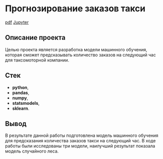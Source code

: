 # Прогнозирование заказов такси
[pdf](https://cloud.mail.ru/public/Utoa/Y1ftiRpEw) [Jupyter](https://github.com/IldarGatinKzn/Educational/blob/main/Orders%20for%20the%20next%20hour/orders_for_next_hour.ipynb)

## Описание проекта

Целью проекта является разработка модели машинного обучения, которая сможет предсказывать количество заказов на следующий час для таксомоторной компании.

## Стек
* **python**,
* **pandas**,
* **numpy**,
* **statsmodels**,
* **sklearn**.

## Вывод

В результате данной работы подготовлена модель машинного обучения для предсказания количества заказов такси на следующий час. В ходе работы были исследованы три модели, наилучший результат показала модель случайного леса.

